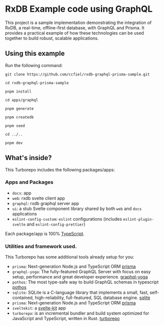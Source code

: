 # RxDB Example code using GraphQL

This project is a sample implementation demonstrating the integration of RxDB, a real-time, offline-first database, with GraphQL and Prisma. It provides a practical example of how these technologies can be used together to build robust, scalable applications.

## Using this example

Run the following command:

```command
git clone https://github.com/ccfiel/rxdb-graphql-prisma-sample.git

cd rxdb-graphql-prisma-sample

pnpm install

cd apps/graphql

pnpm generate

pnpm createdb

pnpm seed

cd ../..

pnpm dev

```

## What's inside?

This Turborepo includes the following packages/apps:

### Apps and Packages

- `docs`: app
- `web`: rxdb svelte client app
- `graphql`: rxdb graphql server app
- `ui`: a stub Svelte component library shared by both `web` and `docs` applications
- `eslint-config-custom`: `eslint` configurations (includes `eslint-plugin-svelte` and `eslint-config-prettier`)

Each package/app is 100% [TypeScript](https://www.typescriptlang.org/).

### Utilities and framework used.

This Turborepo has some additional tools already setup for you:

- `prisma`: Next-generation Node.js and TypeScript ORM [prisma](https://www.prisma.io/)
- `graphql-yoga`: The fully-featured GraphQL Server with focus on easy setup, performance and great developer experience. [graphql-yoga](https://the-guild.dev/graphql/yoga-server)
- `pothos`: The most type-safe way to build GraphQL schemas in typescript [pothos](https://pothos-graphql.dev/)
- `sqlite`: SQLite is a C-language library that implements a small, fast, self-contained, high-reliability, full-featured, SQL database engine. [sqlite](https://www.sqlite.org/index.html)
- `prisma`: Next-generation Node.js and TypeScript ORM [prisma](https://www.prisma.io/)
- `sveltekit`: a [svelte-kit](https://kit.svelte.dev/) app
- `turborepo`: is an incremental bundler and build system optimized for JavaScript and TypeScript, written in Rust. [turborepo](https://turbo.build/)
